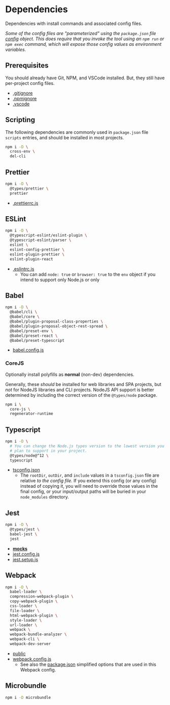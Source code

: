 # Dependencies

Dependencies with install commands and associated config files.

_Some of the config files are "parameterized" using the `package.json` file [config](https://docs.npmjs.com/cli/v7/configuring-npm/package-json#config) object. This does require that you invoke the tool using an `npm run` or `npm exec` command, which will expose those config values as environment variables._

## Prerequisites

You should already have Git, NPM, and VSCode installed. But, they still have per-project config files.

- [.gitignore](.gitignore)
- [.npmignore](.npmignore)
- [.vscode](.vscode)

## Scripting

The following dependencies are commonly used in `package.json` file `scripts` entries, and should be installed in most projects.

```bash
npm i -D \
  cross-env \
  del-cli
```

## Prettier

```bash
npm i -D \
  @types/prettier \
  prettier
```

- [.prettierrc.js](.prettierrc.js)

## ESLint

```bash
npm i -D \
  @typescript-eslint/eslint-plugin \
  @typescript-eslint/parser \
  eslint \
  eslint-config-prettier \
  eslint-plugin-prettier \
  eslint-plugin-react
```

- [.eslintrc.js](.eslintrc.js)
  - You can add `node: true` or `browser: true` to the `env` object if you intend to support only Node.js or only

## Babel

```bash
npm i -D \
  @babel/cli \
  @babel/core \
  @babel/plugin-proposal-class-properties \
  @babel/plugin-proposal-object-rest-spread \
  @babel/preset-env \
  @babel/preset-react \
  @babel/preset-typescript
```

- [babel.config.js](babel.config.js)

### CoreJS

Optionally install polyfills as **normal** (non-dev) dependencies.

Generally, these _should_ be installed for web libraries and SPA projects, but _not_ for NodeJS libraries and CLI projects. NodeJS API support is better determined by including the correct version of the `@types/node` package.

```bash
npm i \
  core-js \
  regenerator-runtime
```

## Typescript

```bash
npm i -D \
  # You can change the Node.js types version to the lowest version you
  # plan to support in your project.
  @types/node@^12 \
  typescript
```

- [tsconfig.json](tsconfig.json)
  - The `rootDir`, `outDir`, and `include` values in a `tsconfig.json` file are relative _to the config file._ If you extend this config (or any config) instead of copying it, you will need to override those values in the final config, or your input/output paths will be buried in your `node_modules` directory.

## Jest

```bash
npm i -D \
  @types/jest \
  babel-jest \
  jest
```

- [__mocks__](__mocks__)
- [jest.config.js](jest.config.js)
- [jest.setup.js](jest.setup.js)

## Webpack

```bash
npm i -D \
  babel-loader \
  compression-webpack-plugin \
  copy-webpack-plugin \
  css-loader \
  file-loader \
  html-webpack-plugin \
  style-loader \
  url-loader \
  webpack \
  webpack-bundle-analyzer \
  webpack-cli \
  webpack-dev-server
```

- [public](public)
- [webpack.config.js](webpack.config.js)
  - See also the [package.json](README_PACKAGE.md#webpack) simplified options that are used in this Webpack config.

## Microbundle

```bash
npm i -D microbundle
```